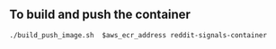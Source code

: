## To build and push the container
```
./build_push_image.sh  $aws_ecr_address reddit-signals-container 
```
